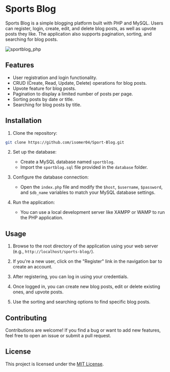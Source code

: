 # Sports Blog

Sports Blog is a simple blogging platform built with PHP and MySQL. Users can register, login, create, edit, and delete blog posts, as well as upvote posts they like. The application also supports pagination, sorting, and searching for blog posts.

![sportblog_php](https://github.com/isomer04/Sport-Blog/assets/43922158/f0bd45d2-8a6b-4dcd-ae3e-a22ec3ecada7)


## Features

- User registration and login functionality.
- CRUD (Create, Read, Update, Delete) operations for blog posts.
- Upvote feature for blog posts.
- Pagination to display a limited number of posts per page.
- Sorting posts by date or title.
- Searching for blog posts by title.

## Installation

1. Clone the repository:
```bash
git clone https://github.com/isomer04/Sport-Blog.git
```

2. Set up the database:

   - Create a MySQL database named `sportblog`.
   - Import the `sportblog.sql` file provided in the `database` folder.

3. Configure the database connection:

   - Open the `index.php` file and modify the `$host`, `$username`, `$password`, and `$db_name` variables to match your MySQL database settings.

4. Run the application:

   - You can use a local development server like XAMPP or WAMP to run the PHP application.

## Usage

1. Browse to the root directory of the application using your web server (e.g., `http://localhost/sports-blog/`).

2. If you're a new user, click on the "Register" link in the navigation bar to create an account.

3. After registering, you can log in using your credentials.

4. Once logged in, you can create new blog posts, edit or delete existing ones, and upvote posts.

5. Use the sorting and searching options to find specific blog posts.

## Contributing

Contributions are welcome! If you find a bug or want to add new features, feel free to open an issue or submit a pull request.

## License

This project is licensed under the [MIT License](LICENSE).





